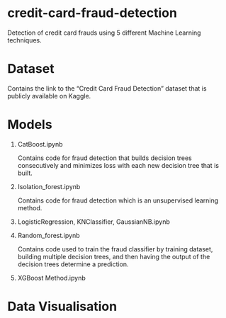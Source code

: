 # credit-card-fraud-detection
Detection of credit card frauds using 5 different Machine Learning techniques.

# Dataset
Contains the link to the “Credit Card Fraud Detection” dataset that is publicly available on Kaggle.

# Models
1. CatBoost.ipynb

   Contains code for fraud detection that builds decision trees consecutively and minimizes loss with each new decision tree that is built.

2. Isolation_forest.ipynb

   Contains code for fraud detection which is an unsupervised learning method.

3. LogisticRegression, KNClassifier, GaussianNB.ipynb

4. Random_forest.ipynb

   Contains code used to train the fraud classifier by training dataset, building multiple decision trees, and then having the output of the decision trees determine a prediction.

5. XGBoost Method.ipynb

# Data Visualisation
